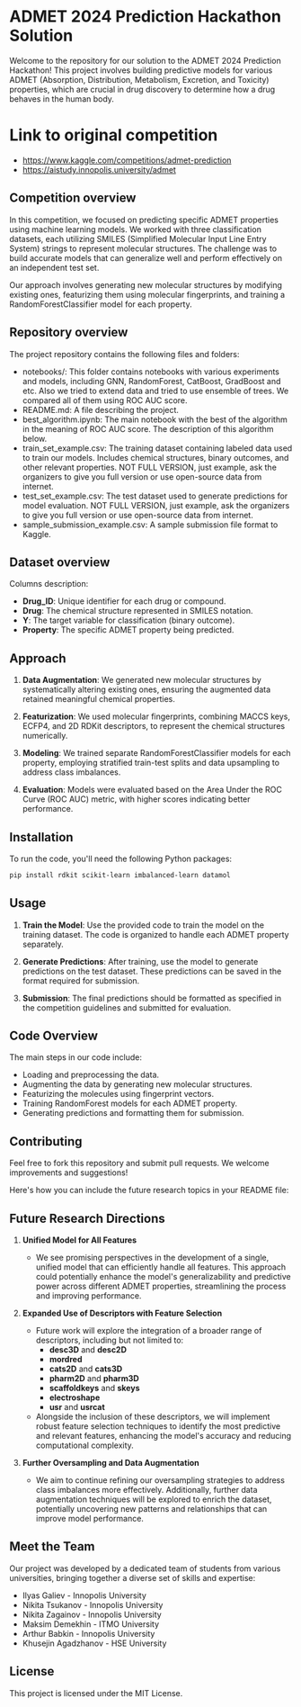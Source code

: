# ADMET 2024 Prediction Hackathon Solution

Welcome to the repository for our solution to the ADMET 2024 Prediction Hackathon! This project involves building predictive models for various ADMET (Absorption, Distribution, Metabolism, Excretion, and Toxicity) properties, which are crucial in drug discovery to determine how a drug behaves in the human body.

# Link to original competition
- https://www.kaggle.com/competitions/admet-prediction
- https://aistudy.innopolis.university/admet

## Competition overview

In this competition, we focused on predicting specific ADMET properties using machine learning models. We worked with three classification datasets, each utilizing SMILES (Simplified Molecular Input Line Entry System) strings to represent molecular structures. The challenge was to build accurate models that can generalize well and perform effectively on an independent test set.

Our approach involves generating new molecular structures by modifying existing ones, featurizing them using molecular fingerprints, and training a RandomForestClassifier model for each property.

## Repository overview
The project repository contains the following files and folders:
- notebooks/: This folder contains notebooks with various experiments and models, including GNN, RandomForest, CatBoost, GradBoost and etc. Also we tried to extend data and tried to use ensemble of trees. We compared all of them using ROC AUC score.
- README.md: A file describing the project.
- best_algorithm.ipynb: The main notebook with the best of the algorithm in the meaning of ROC AUC score. The description of this algorithm below.
- train_set_example.csv: The training dataset containing labeled data used to train our models. Includes chemical structures, binary outcomes, and other relevant properties. NOT FULL VERSION, just example, ask the organizers to give you full version or use open-source data from internet.
- test_set_example.csv: The test dataset used to generate predictions for model evaluation. NOT FULL VERSION, just example, ask the organizers to give you full version or use open-source data from internet.
- sample_submission_example.csv: A sample submission file format to Kaggle.

## Dataset overview 
Columns description:
- **Drug_ID**: Unique identifier for each drug or compound.
- **Drug**: The chemical structure represented in SMILES notation.
- **Y**: The target variable for classification (binary outcome).
- **Property**: The specific ADMET property being predicted.

## Approach

1. **Data Augmentation**: We generated new molecular structures by systematically altering existing ones, ensuring the augmented data retained meaningful chemical properties.
   
2. **Featurization**: We used molecular fingerprints, combining MACCS keys, ECFP4, and 2D RDKit descriptors, to represent the chemical structures numerically.
   
3. **Modeling**: We trained separate RandomForestClassifier models for each property, employing stratified train-test splits and data upsampling to address class imbalances.

4. **Evaluation**: Models were evaluated based on the Area Under the ROC Curve (ROC AUC) metric, with higher scores indicating better performance.

## Installation

To run the code, you'll need the following Python packages:

```bash
pip install rdkit scikit-learn imbalanced-learn datamol
```

## Usage

1. **Train the Model**: Use the provided code to train the model on the training dataset. The code is organized to handle each ADMET property separately.

2. **Generate Predictions**: After training, use the model to generate predictions on the test dataset. These predictions can be saved in the format required for submission.

3. **Submission**: The final predictions should be formatted as specified in the competition guidelines and submitted for evaluation.

## Code Overview

The main steps in our code include:

- Loading and preprocessing the data.
- Augmenting the data by generating new molecular structures.
- Featurizing the molecules using fingerprint vectors.
- Training RandomForest models for each ADMET property.
- Generating predictions and formatting them for submission.

## Contributing

Feel free to fork this repository and submit pull requests. We welcome improvements and suggestions!

Here's how you can include the future research topics in your README file:

## Future Research Directions
1. **Unified Model for All Features**
   - We see promising perspectives in the development of a single, unified model that can efficiently handle all features. This approach could potentially enhance the model's generalizability and predictive power across different ADMET properties, streamlining the process and improving performance.

2. **Expanded Use of Descriptors with Feature Selection**
   - Future work will explore the integration of a broader range of descriptors, including but not limited to:
     - **desc3D** and **desc2D**
     - **mordred**
     - **cats2D** and **cats3D**
     - **pharm2D** and **pharm3D**
     - **scaffoldkeys** and **skeys**
     - **electroshape**
     - **usr** and **usrcat**
   - Alongside the inclusion of these descriptors, we will implement robust feature selection techniques to identify the most predictive and relevant features, enhancing the model's accuracy and reducing computational complexity.

3. **Further Oversampling and Data Augmentation**
   - We aim to continue refining our oversampling strategies to address class imbalances more effectively. Additionally, further data augmentation techniques will be explored to enrich the dataset, potentially uncovering new patterns and relationships that can improve model performance.

## Meet the Team
Our project was developed by a dedicated team of students from various universities, bringing together a diverse set of skills and expertise:

- Ilyas Galiev - Innopolis University
- Nikita Tsukanov - Innopolis University
- Nikita Zagainov - Innopolis University
- Maksim Demekhin - ITMO University
- Arthur Babkin - Innopolis University
- Khusejin Agadzhanov - HSE University

## License

This project is licensed under the MIT License.

